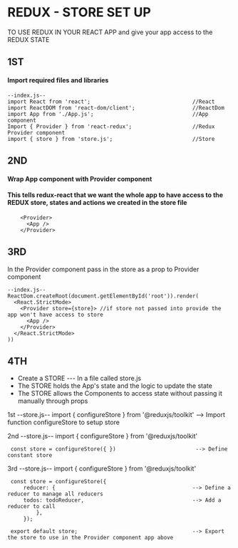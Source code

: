 # REDUX -  STORE SET UP 

TO USE REDUX IN YOUR REACT APP and give your app access to the REDUX STATE</br>

## 1ST 
#### Import required files and libraries
    --index.js--
    import React from 'react';                                //React
    import ReactDOM from 'react-dom/client';                  //ReactDom
    import App from './App.js';                               //App component
    Import { Provider } from 'react-redux';                   //Redux Provider component
    import { store } from 'store.js';                         //Store

## 2ND
#### Wrap App component with Provider component </br>
#### This tells redux-react that we want the whole app to have access to the REDUX store, states and actions we created in the store file </br>

        <Provider> 
          <App />
        </Provider>

## 3RD 
In the Provider component pass in the store as a prop to Provider component

    --index.js--
    ReactDom.createRoot(document.getElementById('root')).render(
      <React.StrictMode>
        <Provider store={store}> //if store not passed into provide the app won't have access to store
          <App />
        </Provider>
      </React.StrictMode>
    ))

## 4TH
- Create a STORE --- In a file called store.js
- The STORE holds the App's state and the logic to update the state
- The STORE allows the Components to access state without passing it manually through props

 1st
    --store.js--
     import { configureStore } from '@reduxjs/toolkit'        --> Import function configureStore to setup store
     
2nd
    --store.js--
     import { configureStore } from '@reduxjs/toolkit' 
     
     const store = configureStore({ })                         --> Define constant store
    
3rd 
     --store.js--
     import { configureStore } from '@reduxjs/toolkit' 
     
     const store = configureStore({
         reducer: {                                           --> Define a reducer to manage all reducers
         todos: todoReducer,                                  --> Add a reducer to call
             },
         });       
         
     export default store;                                    --> Export the store to use in the Provider component app above
